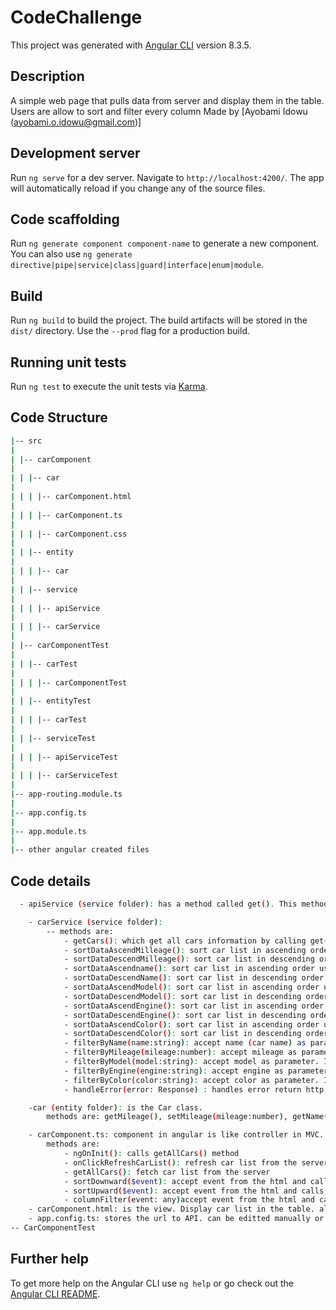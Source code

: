 # CodeChallenge

This project was generated with [Angular CLI](https://github.com/angular/angular-cli) version 8.3.5.

## Description

A simple web page that pulls data from server and display them in the table. Users 	are allow to sort and filter every column
Made by [Ayobami Idowu (ayobami.o.idowu@gmail.com)]

## Development server

Run `ng serve` for a dev server. Navigate to `http://localhost:4200/`. The app will automatically reload if you change any of the source files.

## Code scaffolding

Run `ng generate component component-name` to generate a new component. You can also use `ng generate directive|pipe|service|class|guard|interface|enum|module`.

## Build

Run `ng build` to build the project. The build artifacts will be stored in the `dist/` directory. Use the `--prod` flag for a production build.

## Running unit tests

Run `ng test` to execute the unit tests via [Karma](https://karma-runner.github.io).

## Code Structure
```bash
|-- src
|
| |-- carComponent
| 
| | |-- car
| 
| | | |-- carComponent.html
|
| | | |-- carComponent.ts
|
| | | |-- carComponent.css
|
| | |-- entity
|
| | | |-- car
|
| | |-- service
|
| | | |-- apiService
|
| | | |-- carService
|
| |-- carComponentTest
|
| | |-- carTest
|
| | | |-- carComponentTest
|
| | |-- entityTest
|
| | | |-- carTest
|
| | |-- serviceTest
|
| | | |-- apiServiceTest
|
| | | |-- carServiceTest
|
|-- app-routing.module.ts
|
|-- app.config.ts
|
|-- app.module.ts
|
|-- other angular created files
```

## Code details
```bash
  - apiService (service folder): has a method called get(). This method calls http get 			method. API Url is passed to the http  get method from app.config.ts using 			@Inject(). http get method fecthes data from the server and return an 			Observable

	- carService (service folder): 
		-- methods are:
			- getCars(): which get all cars information by calling get() method in					apiService. It returns Observable.
			- sortDataAscendMilleage(): sort car list in ascending order using 					mileage as the sort criteria returns Observable
			- sortDataDescendMilleage(): sort car list in descending order using 					mileage as the sort criteria returns Observable
			- sortDataAscendname(): sort car list in ascending order using name 					(car name) as the sort criteria returns Observable
			- sortDataDescendName(): sort car list in descending order using 					name (car name) as the sort criteria returns Observable
			- sortDataAscendModel(): sort car list in ascending order using model 					as the sort criteria returns Observable
			- sortDataDescendModel(): sort car list in descending order using 					model as the sort criteria returns Observable
			- sortDataAscendEngine(): sort car list in ascending order using engine 				as the sort criteria returns Observable
			- sortDataDescendEngine(): sort car list in descending order using 					engine as the sort criteria returns Observable
			- sortDataAscendColor(): sort car list in ascending order using color 					as the sort criteria returns Observable
			- sortDataDescendColor(): sort car list in descending order using 					color as the sort criteria returns Observable
			- filterByName(name:string): accept name (car name) as parameter. It 				filters car list by name (car name) returns Observable
			- filterByMileage(mileage:number): accept mileage as parameter. It 					filters car list by mileage returns Observable
			- filterByModel(model:string): accept model as parameter. It 						filters car list by model and returns Observable
			- filterByEngine(engine:string): accept engine as parameter. It 					filters car list by engine and returns Observable
			- filterByColor(color:string): accept color as parameter. It 						filters car list by color and returns Observable
			- handleError(error: Response) : handles error return http get errors.

	-car (entity folder): is the Car class. 
		methods are: getMileage(), setMileage(mileage:number), getName(), 			setName(name:string), getModel(), setModel(model:string), getEngine(), 			setEngine(engine:string), getColor(), setColor(color:string)

	- carComponent.ts: component in angular is like controller in MVC. fecthes data from 			carService by calling appropriate methods and send carList to the 				carComponent.html for tabular view
		methods are:
			- ngOnInit(): calls getAllCars() method
			- onClickRefreshCarList(): refresh car list from the server by calling 					getAllCars() method
			- getAllCars(): fetch car list from the server
			- sortDownward($event): accept event from the html and calls 					appropraite method based on the value passed from the html
			- sortUpward($event): accept event from the html and calls 						appropraite method based on the value passed fromthe html
			- columnFilter(event: any)accept event from the html and calls 					appropraite method based on the value passed fromthe html
	- carComponent.html: is the view. Display car list in the table. allows user filter or 			sort the list. User can also refresh the list by clicking on the refresh button
	- app.config.ts: stores the url to API. can be editted manually or by passing the url 			through the terminal using this variable GETCARS_ENDPOINT
-- CarComponentTest
```

## Further help

To get more help on the Angular CLI use `ng help` or go check out the [Angular CLI README](https://github.com/angular/angular-cli/blob/master/README.md).
